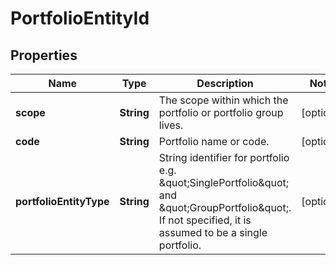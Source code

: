 

# PortfolioEntityId

## Properties

Name | Type | Description | Notes
------------ | ------------- | ------------- | -------------
**scope** | **String** | The scope within which the portfolio or portfolio group lives. |  [optional]
**code** | **String** | Portfolio name or code. |  [optional]
**portfolioEntityType** | **String** | String identifier for portfolio e.g. \&quot;SinglePortfolio\&quot; and \&quot;GroupPortfolio\&quot;. If not specified, it is assumed to be a single portfolio. |  [optional]




